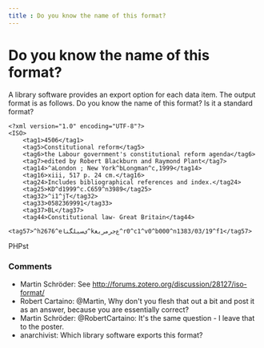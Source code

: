 ```yaml
---
title : Do you know the name of this format?
---
```

Do you know the name of this format?
=====================
A library software provides an export option for each data item. The
output format is as follows. Do you know the name of this format? Is it
a standard format?

    <?xml version="1.0" encoding="UTF-8"?>
    <ISO>
        <tag1>4506</tag1>  
        <tag5>Constitutional reform</tag5>  
        <tag6>the Labour government's constitutional reform agenda</tag6>  
        <tag7>edited by Robert Blackburn and Raymond Plant</tag7>  
        <tag14>^aLondon ; New York^bLongman^c,1999</tag14>  
        <tag16>xiii, 517 p. 24 cm.</tag16>  
        <tag24>Includes bibliographical references and index.</tag24>  
        <tag25>KD^d1999^c.C659^n3989</tag25>  
        <tag32>^i1^jT</tag32>  
        <tag33>0582369991</tag33>  
        <tag37>BL</tag37>  
        <tag44>Constitutional law- Great Britain</tag44>  
        <tag57>^h2676^eی‌س‍ی‍ل‍گ‍ن‍ا^kع‌ج‍رم‍ری‍غ‍^r0^c1^v0^b000^n1383/03/19^f1</tag57>

PHPst

### Comments ###
* Martin Schröder: See http://forums.zotero.org/discussion/28127/iso-format/
* Robert Cartaino: @Martin, Why don't you flesh that out a bit and post it as an answer,
because you are essentially correct?
* Martin Schröder: @RobertCartaino: It's the same question - I leave that to the poster.
* anarchivist: Which library software exports this format?


